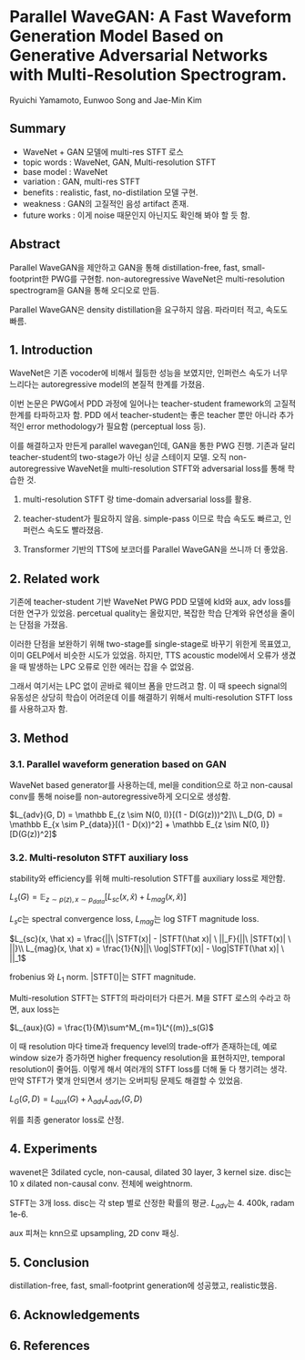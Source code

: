 # Parallel WaveGAN: A Fast Waveform Generation Model Based on Generative Adversarial Networks with Multi-Resolution Spectrogram.

Ryuichi Yamamoto, Eunwoo Song and Jae-Min Kim

## Summary

- WaveNet + GAN 모델에 multi-res STFT 로스
- topic words : WaveNet, GAN, Multi-resolution STFT
- base model : WaveNet
- variation : GAN, multi-res STFT
- benefits : realistic, fast, no-distilation 모델 구현.
- weakness : GAN의 고질적인 음성 artifact 존재.
- future works : 이게 noise 때문인지 아닌지도 확인해 봐야 할 듯 함. 

## Abstract

Parallel WaveGAN을 제안하고 GAN을 통해 distillation-free, fast, small-footprint한 PWG를 구현함. non-autoregressive WaveNet은 multi-resolution spectrogram을 GAN을 통해 오디오로 만듬.

Parallel WaveGAN은 density distillation을 요구하지 않음. 파라미터 적고, 속도도 빠름. 

## 1. Introduction

WaveNet은 기존 vocoder에 비해서 월등한 성능을 보였지만, 인퍼런스 속도가 너무 느리다는 autoregressive model의 본질적 한계를 가졌음.

이번 논문은 PWG에서 PDD 과정에 일어나는 teacher-student framework의 고질적 한계를 타파하고자 함. PDD 에서 teacher-student는 좋은 teacher 뿐만 아니라 추가적인 error methodology가 필요함 (perceptual loss 등).

이를 해결하고자 만든게 parallel wavegan인데, GAN을 통한 PWG 진행. 기존과 달리 teacher-student의 two-stage가 아닌 싱글 스테이지 모델. 오직 non-autoregressive WaveNet을 multi-resolution STFT와 adversarial loss를 통해 학습한 것. 

1. multi-resolution STFT 랑 time-domain adversarial loss를 활용. 

2. teacher-student가 필요하지 않음. simple-pass 이므로 학습 속도도 빠르고, 인퍼런스 속도도 빨라졌음.

3. Transformer 기반의 TTS에 보코더를 Parallel WaveGAN을 쓰니까 더 좋았음.

## 2. Related work

기존에 teacher-student 기반 WaveNet PWG PDD 모델에 kld와 aux, adv loss를 더한 연구가 있었음. percetual quality는 올랐지만, 복잡한 학습 단계와 유연성을 줄이는 단점을 가졌음. 

이러한 단점을 보완하기 위해 two-stage를 single-stage로 바꾸기 위한게 목표였고, 이미 GELP에서 비슷한 시도가 있었음. 하지만, TTS acoustic model에서 오류가 생겼을 때 발생하는 LPC 오류로 인한 에러는 잡을 수 없었음. 

그래서 여기서는 LPC 없이 곧바로 웨이브 폼을 만드려고 함. 이 때 speech signal의 유동성은 상당히 학습이 어려운데 이를 해결하기 위해서 multi-resolution STFT loss를 사용하고자 함. 

## 3. Method

### 3.1. Parallel waveform generation based on GAN

WaveNet based generator를 사용하는데, mel을 condition으로 하고 non-causal conv를 통해 noise를 non-autoregressive하게 오디오로 생성함. 

$L_{adv}(G, D) = \mathbb E_{z \sim N(0, I)}[(1 - D(G(z)))^2]\\
L_D(G, D) = \mathbb E_{x \sim P_{data}}[(1 - D(x))^2] + \mathbb E_{z \sim N(0, I)}[D(G(z))^2]$

### 3.2. Multi-resoluton STFT auxiliary loss

stability와 efficiency를 위해 multi-resolution STFT를 auxiliary loss로 제안함. 

$L_s(G) = \mathbb E_{z \sim p(z), x\sim p_{data}}[L_{sc}(x, \hat x) + L_{mag}(x, \hat x)]$

$L_sc$는 spectral convergence loss, $L_{mag}$는 log STFT magnitude loss.

$L_{sc}(x, \hat x) = \frac{||\ |STFT(x)| - |STFT(\hat x)| \ ||_F}{||\ |STFT(x)| \ ||}\\
L_{mag}(x, \hat x) = \frac{1}{N}||\ \log|STFT(x)| - \log|STFT(\hat x)| \ ||_1$

frobenius 와 $L_1$ norm. |STFT()|는 STFT magnitude. 

Multi-resolution STFT는 STFT의 파라미터가 다른거. M을 STFT 로스의 수라고 하면, aux loss는

$L_{aux}(G) = \frac{1}{M}\sum^M_{m=1}L^{(m)}_s(G)$

이 때 resolution 마다 time과 frequency level의 trade-off가 존재하는데, 예로 window size가 증가하면 higher frequency resolution을 표현하지만, temporal resolution이 줄어듬. 이렇게 해서 여러개의 STFT loss를 더해 둘 다 챙기려는 생각. 만약 STFT가 몇개 안되면서 생기는 오버피팅 문제도 해결할 수 있었음.

$L_G(G, D) = L_{aux}(G) + \lambda_{adv}L_{adv}(G, D)$

위를 최종 generator loss로 산정. 

## 4. Experiments

wavenet은 3dilated cycle, non-causal, dilated 30 layer, 3 kernel size. disc는 10 x dilated non-causal conv. 전체에 weightnorm. 

STFT는 3개 loss. disc는 각 step 별로 산정한 확률의 평균. $L_{adv}$는 4. 400k, radam 1e-6. 

aux 피쳐는 knn으로 upsampling, 2D conv 패싱. 

## 5. Conclusion

distillation-free, fast, small-footprint generation에 성공했고, realistic했음. 

## 6. Acknowledgements

## 6. References
